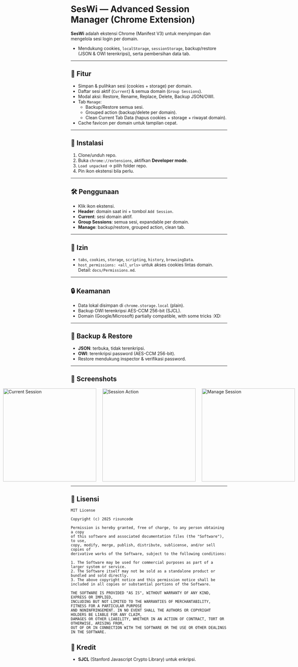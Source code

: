 # SesWi — Advanced Session Manager (Chrome Extension)

**SesWi** adalah ekstensi Chrome (Manifest V3) 
untuk menyimpan dan mengelola sesi login per domain.
- Mendukung cookies, `localStorage`, `sessionStorage`, backup/restore (JSON & OWI terenkripsi), serta pembersihan data tab.

---

## 🔧 Fitur
- Simpan & pulihkan sesi (cookies + storage) per domain.
- Daftar sesi aktif (`Current`) & semua domain (`Group Sessions`).
- Modal aksi: Restore, Rename, Replace, Delete, Backup JSON/OWI.
- Tab `Manage`:
  - Backup/Restore semua sesi.
  - Grouped action (backup/delete per domain).
  - Clean Current Tab Data (hapus cookies + storage + riwayat domain).
- Cache favicon per domain untuk tampilan cepat.

---

## 🚀 Instalasi
1. Clone/unduh repo.
2. Buka `chrome://extensions`, aktifkan **Developer mode**.
3. `Load unpacked` → pilih folder repo.
4. Pin ikon ekstensi bila perlu.

---

## 🛠️ Penggunaan
- Klik ikon ekstensi.
- **Header**: domain saat ini + tombol `Add Session`.
- **Current**: sesi domain aktif.
- **Group Sessions**: semua sesi, expandable per domain.
- **Manage**: backup/restore, grouped action, clean tab.

---

## 🔐 Izin
- `tabs`, `cookies`, `storage`, `scripting`, `history`, `browsingData`.
- `host_permissions: <all_urls>` untuk akses cookies lintas domain.  
Detail: `docs/Permissions.md`.

---

## 🔒 Keamanan
- Data lokal disimpan di `chrome.storage.local` (plain).
- Backup OWI terenkripsi AES-CCM 256-bit (SJCL).  
- Domain (Google/Microsoft) partially compatible, with some tricks :XD: 

---

## 💾 Backup & Restore
- **JSON**: terbuka, tidak terenkripsi.
- **OWI**: terenkripsi password (AES-CCM 256-bit).
- Restore mendukung inspector & verifikasi password.

---

## 📸 Screenshots
<div style="display: flex; gap: 20px; justify-content: center;">
  <img src="https://github.com/user-attachments/assets/aef1d8f1-0a1d-4874-b49d-6cacf7ea2dda" width="300" alt="Current Session">
  <img src="https://github.com/user-attachments/assets/519420d1-f1a1-4798-9eee-51ccca3fd67f" width="300" alt="Session Action">
  <img src="https://github.com/user-attachments/assets/d15c860b-7452-4610-b437-60cdddccf9d5" width="300" alt="Manage Session">
</div>

---

## 📜 Lisensi
```
MIT License

Copyright (c) 2025 risuncode

Permission is hereby granted, free of charge, to any person obtaining a copy
of this software and associated documentation files (the "Software"), to use,
copy, modify, merge, publish, distribute, sublicense, and/or sell copies of
derivative works of the Software, subject to the following conditions:

1. The Software may be used for commercial purposes as part of a larger system or service.
2. The Software itself may not be sold as a standalone product or bundled and sold directly.
3. The above copyright notice and this permission notice shall be included in all copies or substantial portions of the Software.

THE SOFTWARE IS PROVIDED "AS IS", WITHOUT WARRANTY OF ANY KIND, EXPRESS OR IMPLIED,
INCLUDING BUT NOT LIMITED TO THE WARRANTIES OF MERCHANTABILITY, FITNESS FOR A PARTICULAR PURPOSE
AND NONINFRINGEMENT. IN NO EVENT SHALL THE AUTHORS OR COPYRIGHT HOLDERS BE LIABLE FOR ANY CLAIM,
DAMAGES OR OTHER LIABILITY, WHETHER IN AN ACTION OF CONTRACT, TORT OR OTHERWISE, ARISING FROM,
OUT OF OR IN CONNECTION WITH THE SOFTWARE OR THE USE OR OTHER DEALINGS IN THE SOFTWARE.
```

## 🙏 Kredit
- **SJCL** (Stanford Javascript Crypto Library) untuk enkripsi.
